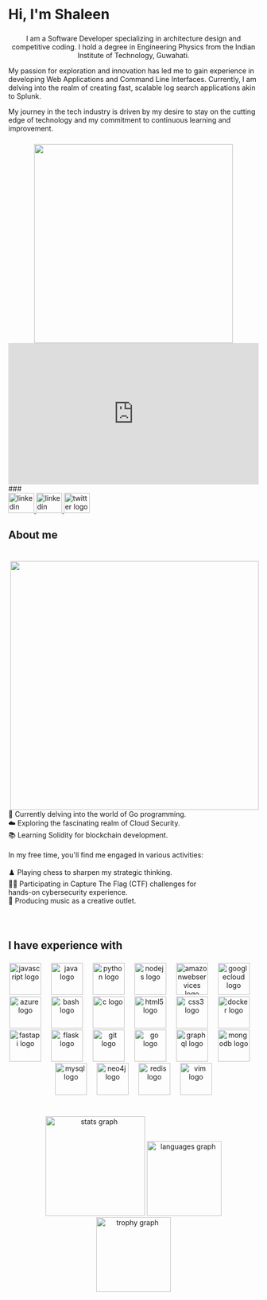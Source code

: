 <br clear="both">

<h1 align="left">Hi, I'm Shaleen</h1>

###

<p align="center">I am a Software Developer specializing in architecture design and competitive coding. I hold a degree in Engineering Physics from the Indian Institute of Technology, Guwahati. 

My passion for exploration and innovation has led me to gain experience in developing Web Applications and Command Line Interfaces. Currently, I am delving into the realm of creating fast, scalable log search applications akin to Splunk.

My journey in the tech industry is driven by my desire to stay on the cutting edge of technology and my commitment to continuous learning and improvement.</p>

###

<div align="center">
  <img height="400" src="https://giphy.com/gifs/trans-transgender-pride-VPpkvgTIJ817dfQOXI" />
</div>

<div style="width:100%"><div style="height:0;padding-bottom:56.25%;position:relative;width:100%"><iframe allowfullscreen="" frameBorder="0" height="100%" src="https://giphy.com/embed/FvlKuPjwWNpPDHvG2B/video" style="left:0;position:absolute;top:0" width="100%"></iframe></div></div>
###

<div align="left">
    <a href="https://www.linkedin.com/in/haseebkhalid1507/" target="_blank">
        <img src="https://raw.githubusercontent.com/maurodesouza/profile-readme-generator/master/src/assets/icons/social/linkedin/default.svg" width="52" height="40" alt="linkedin logo"  />
    </a>
  <a href="https://www.linkedin.com/in/haseebkhalid1507/" target="_blank">
    <img src="https://raw.githubusercontent.com/maurodesouza/profile-readme-generator/master/src/assets/icons/social/linkedin/default.svg" width="52" height="40" alt="linkedin logo"  />
  </a>
  <a href="https://twitter.com/HaseebK1507" target="_blank">
    <img src="https://raw.githubusercontent.com/maurodesouza/profile-readme-generator/master/src/assets/icons/social/twitter/default.svg" width="52" height="40" alt="twitter logo"  />
  </a>
</div>

###

<h2 align="left">About me</h2>

###

<br clear="both">

<img align="right" height="500" src="https://i.pinimg.com/originals/09/c6/29/09c62903beeba336dc9da76eb5c9a107.gif"  />

###

<p align="left">📘 Currently delving into the world of Go programming.<br>☁️ Exploring the fascinating realm of Cloud Security.<br>📚 Learning Solidity for blockchain development.<br><br>In my free time, you'll find me engaged in various activities:<br><br>♟️ Playing chess to sharpen my strategic thinking.<br>🏴‍☠️ Participating in Capture The Flag (CTF) challenges for <br>hands-on cybersecurity experience.<br>🎵 Producing music as a creative outlet.</p>

###

<br clear="both">

<h2 align="left">I have experience with</h2>

###

<div align="center">
  <img src="https://cdn.jsdelivr.net/gh/devicons/devicon/icons/javascript/javascript-original.svg" height="64" alt="javascript logo"  />
  <img width="12" />
  <img src="https://cdn.jsdelivr.net/gh/devicons/devicon/icons/java/java-original.svg" height="64" alt="java logo"  />
  <img width="12" />
  <img src="https://cdn.jsdelivr.net/gh/devicons/devicon/icons/python/python-original.svg" height="64" alt="python logo"  />
  <img width="12" />
  <img src="https://cdn.jsdelivr.net/gh/devicons/devicon/icons/nodejs/nodejs-original.svg" height="64" alt="nodejs logo"  />
  <img width="12" />
  <img src="https://cdn.jsdelivr.net/gh/devicons/devicon/icons/amazonwebservices/amazonwebservices-original.svg" height="64" alt="amazonwebservices logo"  />
  <img width="12" />
  <img src="https://cdn.jsdelivr.net/gh/devicons/devicon/icons/googlecloud/googlecloud-original.svg" height="64" alt="googlecloud logo"  />
  <img width="12" />
  <img src="https://cdn.jsdelivr.net/gh/devicons/devicon/icons/azure/azure-original.svg" height="64" alt="azure logo"  />
  <img width="12" />
  <img src="https://cdn.jsdelivr.net/gh/devicons/devicon/icons/bash/bash-original.svg" height="64" alt="bash logo"  />
  <img width="12" />
  <img src="https://cdn.jsdelivr.net/gh/devicons/devicon/icons/c/c-original.svg" height="64" alt="c logo"  />
  <img width="12" />
  <img src="https://cdn.jsdelivr.net/gh/devicons/devicon/icons/html5/html5-original.svg" height="64" alt="html5 logo"  />
  <img width="12" />
  <img src="https://cdn.jsdelivr.net/gh/devicons/devicon/icons/css3/css3-original.svg" height="64" alt="css3 logo"  />
  <img width="12" />
  <img src="https://cdn.jsdelivr.net/gh/devicons/devicon/icons/docker/docker-original.svg" height="64" alt="docker logo"  />
  <img width="12" />
  <img src="https://cdn.jsdelivr.net/gh/devicons/devicon/icons/fastapi/fastapi-original.svg" height="64" alt="fastapi logo"  />
  <img width="12" />
  <img src="https://cdn.jsdelivr.net/gh/devicons/devicon/icons/flask/flask-original.svg" height="64" alt="flask logo"  />
  <img width="12" />
  <img src="https://cdn.jsdelivr.net/gh/devicons/devicon/icons/git/git-original.svg" height="64" alt="git logo"  />
  <img width="12" />
  <img src="https://cdn.jsdelivr.net/gh/devicons/devicon/icons/go/go-original.svg" height="64" alt="go logo"  />
  <img width="12" />
  <img src="https://cdn.jsdelivr.net/gh/devicons/devicon/icons/graphql/graphql-plain.svg" height="64" alt="graphql logo"  />
  <img width="12" />
  <img src="https://cdn.jsdelivr.net/gh/devicons/devicon/icons/mongodb/mongodb-original.svg" height="64" alt="mongodb logo"  />
  <img width="12" />
  <img src="https://cdn.jsdelivr.net/gh/devicons/devicon/icons/mysql/mysql-original.svg" height="64" alt="mysql logo"  />
  <img width="12" />
  <img src="https://cdn.jsdelivr.net/gh/devicons/devicon/icons/neo4j/neo4j-original.svg" height="64" alt="neo4j logo"  />
  <img width="12" />
  <img src="https://cdn.jsdelivr.net/gh/devicons/devicon/icons/redis/redis-original.svg" height="64" alt="redis logo"  />
  <img width="12" />
  <img src="https://cdn.jsdelivr.net/gh/devicons/devicon/icons/vim/vim-original.svg" height="64" alt="vim logo"  />
</div>

###

<br clear="both">

<div align="center">
  <img src="https://github-readme-stats.vercel.app/api?username=haseebkhalid1507&hide_title=true&hide_rank=false&show_icons=true&include_all_commits=true&count_private=true&disable_animations=false&theme=midnight-purple&locale=en&hide_border=true&order=1" height="200" alt="stats graph"  />
  <img src="https://github-readme-stats.vercel.app/api/top-langs?username=haseebkhalid1507&locale=en&hide_title=true&layout=compact&card_width=320&langs_count=5&theme=midnight-purple&hide_border=true&order=2" height="150" alt="languages graph"  />
  <img src="https://github-profile-trophy.vercel.app?username=haseebkhalid1507&theme=discord&column=-1&row=1&margin-w=8&margin-h=8&no-bg=true&no-frame=true&order=4" height="150" alt="trophy graph"  />
</div>

###

